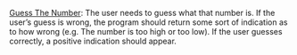 <a href="https://github.com/lcdlima/python_projects/blob/master/guess_the_number.py">Guess The Number</a>: The user needs to guess what that number is. If the user’s guess is wrong, the program should return some sort of indication as to how wrong (e.g. The number is too high or too low). If the user guesses correctly, a positive indication should appear. 
